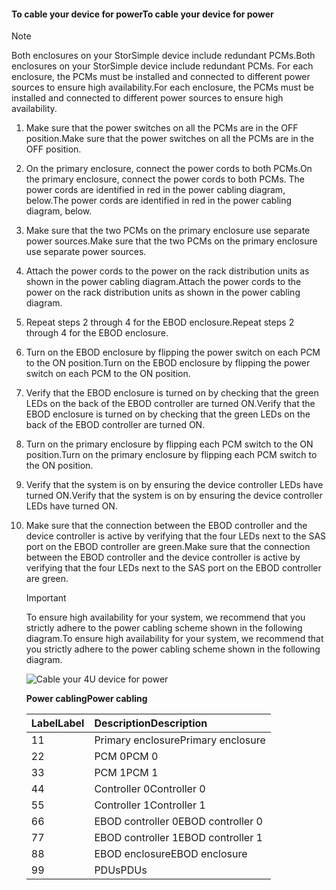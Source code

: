 <!--author=alkohli last changed: 9/16/15-->


#### <a name="to-cable-your-device-for-power"></a><span data-ttu-id="5e97c-101">To cable your device for power</span><span class="sxs-lookup"><span data-stu-id="5e97c-101">To cable your device for power</span></span>
> [!NOTE]
> <span data-ttu-id="5e97c-102">Both enclosures on your StorSimple device include redundant PCMs.</span><span class="sxs-lookup"><span data-stu-id="5e97c-102">Both enclosures on your StorSimple device include redundant PCMs.</span></span> <span data-ttu-id="5e97c-103">For each enclosure, the PCMs must be installed and connected to different power sources to ensure high availability.</span><span class="sxs-lookup"><span data-stu-id="5e97c-103">For each enclosure, the PCMs must be installed and connected to different power sources to ensure high availability.</span></span>
> 
> 

1. <span data-ttu-id="5e97c-104">Make sure that the power switches on all the PCMs are in the OFF position.</span><span class="sxs-lookup"><span data-stu-id="5e97c-104">Make sure that the power switches on all the PCMs are in the OFF position.</span></span>
2. <span data-ttu-id="5e97c-105">On the primary enclosure, connect the power cords to both PCMs.</span><span class="sxs-lookup"><span data-stu-id="5e97c-105">On the primary enclosure, connect the power cords to both PCMs.</span></span> <span data-ttu-id="5e97c-106">The power cords are identified in red in the power cabling diagram, below.</span><span class="sxs-lookup"><span data-stu-id="5e97c-106">The power cords are identified in red in the power cabling diagram, below.</span></span>
3. <span data-ttu-id="5e97c-107">Make sure that the two PCMs on the primary enclosure use separate power sources.</span><span class="sxs-lookup"><span data-stu-id="5e97c-107">Make sure that the two PCMs on the primary enclosure use separate power sources.</span></span>
4. <span data-ttu-id="5e97c-108">Attach the power cords to the power on the rack distribution units as shown in the power cabling diagram.</span><span class="sxs-lookup"><span data-stu-id="5e97c-108">Attach the power cords to the power on the rack distribution units as shown in the power cabling diagram.</span></span>
5. <span data-ttu-id="5e97c-109">Repeat steps 2 through 4 for the EBOD enclosure.</span><span class="sxs-lookup"><span data-stu-id="5e97c-109">Repeat steps 2 through 4 for the EBOD enclosure.</span></span>
6. <span data-ttu-id="5e97c-110">Turn on the EBOD enclosure by flipping the power switch on each PCM to the ON position.</span><span class="sxs-lookup"><span data-stu-id="5e97c-110">Turn on the EBOD enclosure by flipping the power switch on each PCM to the ON position.</span></span>
7. <span data-ttu-id="5e97c-111">Verify that the EBOD enclosure is turned on by checking that the green LEDs on the back of the EBOD controller are turned ON.</span><span class="sxs-lookup"><span data-stu-id="5e97c-111">Verify that the EBOD enclosure is turned on by checking that the green LEDs on the back of the EBOD controller are turned ON.</span></span>
8. <span data-ttu-id="5e97c-112">Turn on the primary enclosure by flipping each PCM switch to the ON position.</span><span class="sxs-lookup"><span data-stu-id="5e97c-112">Turn on the primary enclosure by flipping each PCM switch to the ON position.</span></span>
9. <span data-ttu-id="5e97c-113">Verify that the system is on by ensuring the device controller LEDs have turned ON.</span><span class="sxs-lookup"><span data-stu-id="5e97c-113">Verify that the system is on by ensuring the device controller LEDs have turned ON.</span></span>
10. <span data-ttu-id="5e97c-114">Make sure that the connection between the EBOD controller and the device controller is active by verifying that the four LEDs next to the SAS port on the EBOD controller are green.</span><span class="sxs-lookup"><span data-stu-id="5e97c-114">Make sure that the connection between the EBOD controller and the device controller is active by verifying that the four LEDs next to the SAS port on the EBOD controller are green.</span></span>
    
    > [!IMPORTANT]
    > <span data-ttu-id="5e97c-115">To ensure high availability for your system, we recommend that you strictly adhere to the power cabling scheme shown in the following diagram.</span><span class="sxs-lookup"><span data-stu-id="5e97c-115">To ensure high availability for your system, we recommend that you strictly adhere to the power cabling scheme shown in the following diagram.</span></span>
    > 
    > 
    
    ![Cable your 4U device for power](https://docstestmedia1.blob.core.windows.net/azure-media/includes/media/storsimple-cable-8600-for-power/HCSCableYour4UDeviceforPower.png)
    
    <span data-ttu-id="5e97c-117">**Power cabling**</span><span class="sxs-lookup"><span data-stu-id="5e97c-117">**Power cabling**</span></span>
    
    | <span data-ttu-id="5e97c-118">Label</span><span class="sxs-lookup"><span data-stu-id="5e97c-118">Label</span></span> | <span data-ttu-id="5e97c-119">Description</span><span class="sxs-lookup"><span data-stu-id="5e97c-119">Description</span></span> |
    |:--- |:--- |
    | <span data-ttu-id="5e97c-120">1</span><span class="sxs-lookup"><span data-stu-id="5e97c-120">1</span></span> |<span data-ttu-id="5e97c-121">Primary enclosure</span><span class="sxs-lookup"><span data-stu-id="5e97c-121">Primary enclosure</span></span> |
    | <span data-ttu-id="5e97c-122">2</span><span class="sxs-lookup"><span data-stu-id="5e97c-122">2</span></span> |<span data-ttu-id="5e97c-123">PCM 0</span><span class="sxs-lookup"><span data-stu-id="5e97c-123">PCM 0</span></span> |
    | <span data-ttu-id="5e97c-124">3</span><span class="sxs-lookup"><span data-stu-id="5e97c-124">3</span></span> |<span data-ttu-id="5e97c-125">PCM 1</span><span class="sxs-lookup"><span data-stu-id="5e97c-125">PCM 1</span></span> |
    | <span data-ttu-id="5e97c-126">4</span><span class="sxs-lookup"><span data-stu-id="5e97c-126">4</span></span> |<span data-ttu-id="5e97c-127">Controller 0</span><span class="sxs-lookup"><span data-stu-id="5e97c-127">Controller 0</span></span> |
    | <span data-ttu-id="5e97c-128">5</span><span class="sxs-lookup"><span data-stu-id="5e97c-128">5</span></span> |<span data-ttu-id="5e97c-129">Controller 1</span><span class="sxs-lookup"><span data-stu-id="5e97c-129">Controller 1</span></span> |
    | <span data-ttu-id="5e97c-130">6</span><span class="sxs-lookup"><span data-stu-id="5e97c-130">6</span></span> |<span data-ttu-id="5e97c-131">EBOD controller 0</span><span class="sxs-lookup"><span data-stu-id="5e97c-131">EBOD controller 0</span></span> |
    | <span data-ttu-id="5e97c-132">7</span><span class="sxs-lookup"><span data-stu-id="5e97c-132">7</span></span> |<span data-ttu-id="5e97c-133">EBOD controller 1</span><span class="sxs-lookup"><span data-stu-id="5e97c-133">EBOD controller 1</span></span> |
    | <span data-ttu-id="5e97c-134">8</span><span class="sxs-lookup"><span data-stu-id="5e97c-134">8</span></span> |<span data-ttu-id="5e97c-135">EBOD enclosure</span><span class="sxs-lookup"><span data-stu-id="5e97c-135">EBOD enclosure</span></span> |
    | <span data-ttu-id="5e97c-136">9</span><span class="sxs-lookup"><span data-stu-id="5e97c-136">9</span></span> |<span data-ttu-id="5e97c-137">PDUs</span><span class="sxs-lookup"><span data-stu-id="5e97c-137">PDUs</span></span> |


